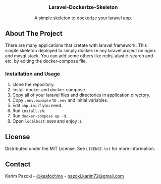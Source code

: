 <div id="top"></div>



<!-- PROJECT LOGO -->
<br />
<div align="center">
  <h3 align="center">Laravel-Dockerize-Skeleton</h3>

  <p align="center">
    A simple skeleton to dockerize your laravel app.
  </p>
</div>

<!-- ABOUT THE PROJECT -->
## About The Project

There are many applications that cretate with laravel framework.
This simple skeleton deployed to simply dockerize any laravel project on nginx and mysql stack. You can add some others like redis, alastic-search and etc. by editing the docker-compose file.

<!-- GETTING STARTED -->
### Installation and Usage

1. clone the repository.
2. Install docker and docker-compose.
3. Copy all of your laravel files and directories in application directory.
4. Copy `.env.example` to `.env` and initial variables.
5. Edit `php.ini` if you need.
6. Run `install.sh`.
7. Run `docker-compose up -d`.
8. Open `localhost:8080` and enjoy :).

<!-- LICENSE -->
## License

Distributed under the MIT License. See `LICENSE.txt` for more information.

<!-- CONTACT -->
## Contact

Karim Pazoki - [@kaafochino](https://twitter.com/kaafochino) - pazoki.karim72@gmail.com
